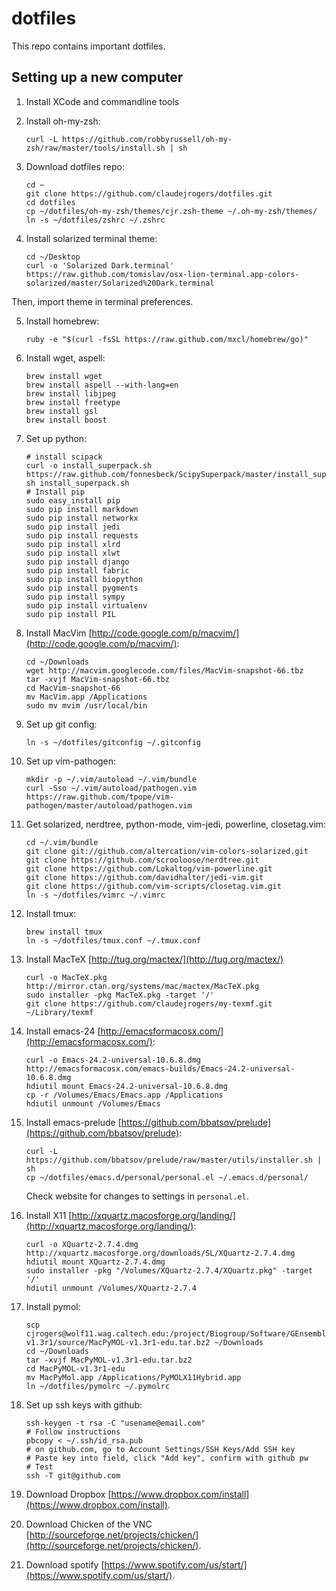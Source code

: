 # dotfiles

This repo contains important dotfiles.

## Setting up a new computer

1.  Install XCode and commandline tools

2.  Install oh-my-zsh:

        curl -L https://github.com/robbyrussell/oh-my-zsh/raw/master/tools/install.sh | sh

3.  Download dotfiles repo:

        cd ~
        git clone https://github.com/claudejrogers/dotfiles.git
        cd dotfiles
        cp ~/dotfiles/oh-my-zsh/themes/cjr.zsh-theme ~/.oh-my-zsh/themes/
        ln -s ~/dotfiles/zshrc ~/.zshrc

4.  Install solarized terminal theme:

        cd ~/Desktop
        curl -o 'Solarized Dark.terminal' https://raw.github.com/tomislav/osx-lion-terminal.app-colors-solarized/master/Solarized%20Dark.terminal 
   Then, import theme in terminal preferences.

5.  Install homebrew:

        ruby -e "$(curl -fsSL https://raw.github.com/mxcl/homebrew/go)"

6.  Install wget, aspell:

        brew install wget
        brew install aspell --with-lang=en
        brew install libjpeg
        brew install freetype
        brew install gsl
        brew install boost

7.  Set up python:

        # install scipack
        curl -o install_superpack.sh https://raw.github.com/fonnesbeck/ScipySuperpack/master/install_superpack.sh
        sh install_superpack.sh
        # Install pip
        sudo easy_install pip
        sudo pip install markdown
        sudo pip install networkx
        sudo pip install jedi
        sudo pip install requests
        sudo pip install xlrd
        sudo pip install xlwt
        sudo pip install django
        sudo pip install fabric
        sudo pip install biopython
        sudo pip install pygments
        sudo pip install sympy
        sudo pip install virtualenv
        sudo pip install PIL

8.  Install MacVim [http://code.google.com/p/macvim/](http://code.google.com/p/macvim/):

        cd ~/Downloads
        wget http://macvim.googlecode.com/files/MacVim-snapshot-66.tbz
        tar -xvjf MacVim-snapshot-66.tbz
        cd MacVim-snapshot-66
        mv MacVim.app /Applications
        sudo mv mvim /usr/local/bin

9.  Set up git config:

        ln -s ~/dotfiles/gitconfig ~/.gitconfig

10. Set up vim-pathogen:

        mkdir -p ~/.vim/autoload ~/.vim/bundle
        curl -Sso ~/.vim/autoload/pathogen.vim https://raw.github.com/tpope/vim-pathogen/master/autoload/pathogen.vim

11. Get solarized, nerdtree, python-mode, vim-jedi, powerline, closetag.vim:

        cd ~/.vim/bundle
        git clone git://github.com/altercation/vim-colors-solarized.git
        git clone https://github.com/scrooloose/nerdtree.git
        git clone https://github.com/Lokaltog/vim-powerline.git
        git clone https://github.com/davidhalter/jedi-vim.git
        git clone https://github.com/vim-scripts/closetag.vim.git
        ln -s ~/dotfiles/vimrc ~/.vimrc

12. Install tmux:

        brew install tmux
        ln -s ~/dotfiles/tmux.conf ~/.tmux.conf

13. Install MacTeX [http://tug.org/mactex/](http://tug.org/mactex/)

        curl -o MacTeX.pkg http://mirror.ctan.org/systems/mac/mactex/MacTeX.pkg
        sudo installer -pkg MacTeX.pkg -target '/'
        git clone https://github.com/claudejrogers/my-texmf.git ~/Library/texmf

14. Install emacs-24 [http://emacsformacosx.com/](http://emacsformacosx.com/):

        curl -o Emacs-24.2-universal-10.6.8.dmg http://emacsformacosx.com/emacs-builds/Emacs-24.2-universal-10.6.8.dmg
        hdiutil mount Emacs-24.2-universal-10.6.8.dmg
        cp -r /Volumes/Emacs/Emacs.app /Applications
        hdiutil unmount /Volumes/Emacs

15. Install emacs-prelude [https://github.com/bbatsov/prelude](https://github.com/bbatsov/prelude):

        curl -L https://github.com/bbatsov/prelude/raw/master/utils/installer.sh | sh
        cp ~/dotfiles/emacs.d/personal/personal.el ~/.emacs.d/personal/

    Check website for changes to settings in `personal.el`.

16. Install X11 [http://xquartz.macosforge.org/landing/](http://xquartz.macosforge.org/landing/):

        curl -o XQuartz-2.7.4.dmg http://xquartz.macosforge.org/downloads/SL/XQuartz-2.7.4.dmg
        hdiutil mount XQuartz-2.7.4.dmg
        sudo installer -pkg "/Volumes/XQuartz-2.7.4/XQuartz.pkg" -target '/'
        hdiutil unmount /Volumes/XQuartz-2.7.4

17. Install pymol:

        scp cjrogers@wolf11.wag.caltech.edu:/project/Biogroup/Software/GEnsemble/programs/thirdparty/pymol-v1.3r1/source/MacPyMOL-v1.3r1-edu.tar.bz2 ~/Downloads
        cd ~/Downloads
        tar -xvjf MacPyMOL-v1.3r1-edu.tar.bz2
        cd MacPyMOL-v1.3r1-edu
        mv MacPyMol.app /Applications/PyMOLX11Hybrid.app
        ln ~/dotfiles/pymolrc ~/.pymolrc

18. Set up ssh keys with github:

        ssh-keygen -t rsa -C "usename@email.com"
        # Follow instructions
        pbcopy < ~/.ssh/id_rsa.pub
        # on github.com, go to Account Settings/SSH Keys/Add SSH key
        # Paste key into field, click "Add key", confirm with github pw
        # Test
        ssh -T git@github.com

19. Download Dropbox [https://www.dropbox.com/install](https://www.dropbox.com/install).

20. Download Chicken of the VNC [http://sourceforge.net/projects/chicken/](http://sourceforge.net/projects/chicken/).

21. Download spotify [https://www.spotify.com/us/start/](https://www.spotify.com/us/start/).


